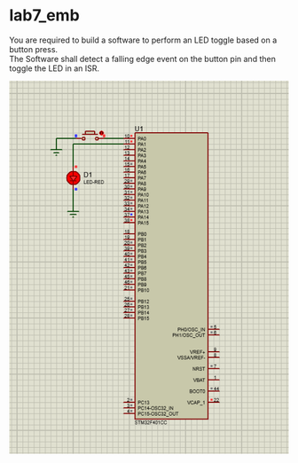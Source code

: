# lab7_emb

You are required to build a software to perform an LED toggle based on a button press. <br/>
The Software shall detect a falling edge event on the button pin and then toggle the LED in an ISR.<br/>


![screen from proteus](./lab7.png)
